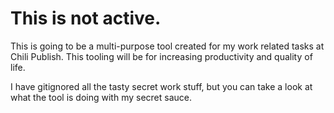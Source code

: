 # This is not active.
This is going to be a multi-purpose tool created for my work related tasks at Chili Publish. This tooling will be for increasing productivity and quality of life.

I have gitignored all the tasty secret work stuff, but you can take a look at what the tool is doing with my secret sauce.
